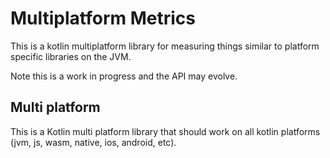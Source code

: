 # Multiplatform Metrics

This is a kotlin multiplatform library for measuring things similar to platform specific libraries on the JVM.

Note this is a work in progress and the API may evolve.

## Multi platform

This is a Kotlin multi platform library that should work on all kotlin platforms (jvm, js, wasm, native, ios, android, etc).


